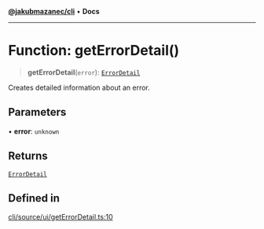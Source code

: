 [**@jakubmazanec/cli**](../README.md) • **Docs**

---

# Function: getErrorDetail()

> **getErrorDetail**(`error`): [`ErrorDetail`](../type-aliases/ErrorDetail.md)

Creates detailed information about an error.

## Parameters

• **error**: `unknown`

## Returns

[`ErrorDetail`](../type-aliases/ErrorDetail.md)

## Defined in

[cli/source/ui/getErrorDetail.ts:10](https://github.com/jakubmazanec/tools/blob/e8e1a063ee4a3ba5413ab6c19f760853c220a8ce/packages/cli/source/ui/getErrorDetail.ts#L10)
